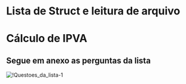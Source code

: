 # Lista de Struct e leitura de arquivo

# Cálculo de IPVA

## Segue em anexo as perguntas da lista

![!Questoes_da_lista-1](https://user-images.githubusercontent.com/51101723/71314839-199cf100-242f-11ea-8e25-7fa18a95c19c.jpg)
